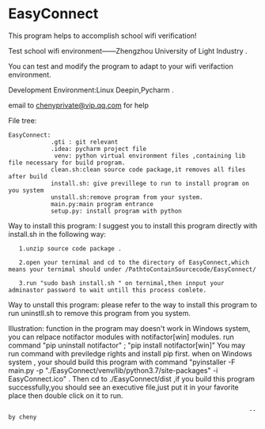 # EasyConnect
This program helps to accomplish school wifi verification!

Test school wifi environment——Zhengzhou University of Light Industry .

You can test and modify the program to adapt to your wifi verifaction environment.

Development Environment:Linux Deepin,Pycharm .

email to chenyprivate@vip.qq.com for help

                                                
File tree:

    EasyConnect:    
                .gti : git relevant 
                .idea: pycharm project file
                 venv: python virtual environment files ,containing lib file necessary for build program.
                clean.sh:clean source code package,it removes all files after build 
                install.sh: give previllege to run to install program on you system
                unstall.sh:remove program from your system.
                main.py:main program entrance
                setup.py: install program with python
    
Way to install this program:
    I suggest you to install this program directly with install.sh in the following way:

       1.unzip source code package . 

       2.open your ternimal and cd to the directory of EasyConnect,which means your ternimal should under /PathtoContainSourcecode/EasyConnect/

       3.run "sudo bash install.sh " on ternimal,then innput your adminastor password to wait untill this process comlete.
    
Way to unstall this program:
       please refer to the way to install this program to run uninstll.sh to remove this program from you system.
       

Illustration:
       function in the program may doesn't work in Windows system, you can relpace notifactor modules with notifactor[win] modules.
       run command "pip uninstall notifactor" ; "pip install notifactor[win]" You may run command with previledge rights and install pip                            first.
        when on Windows system , your should build this program with command "pyinstaller -F main.py -p "./EasyConnect/venv/lib/python3.7/site-packages" -i EasyConnect.ico" . Then cd to ./EasyConnect/dist ,if you build this program successfully,you should see an executive file,just put it in your favorite place then double click on it to run.

                                                                        --by cheny
